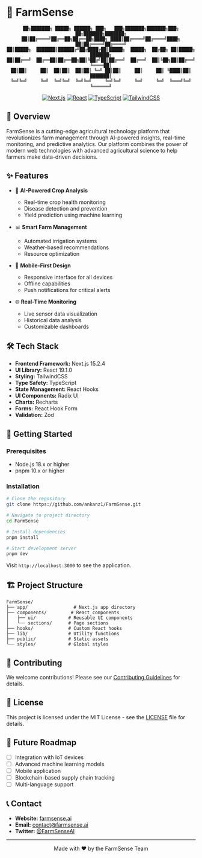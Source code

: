 # 🌱 FarmSense

<div align="center">

```ascii
██╗███████╗ █████╗ ██████╗ ███╗   ███╗███████╗███████╗███╗   ██╗███████╗███████╗
██║██╔════╝██╔══██╗██╔══██╗████╗ ████║██╔════╝██╔════╝████╗  ██║██╔════╝██╔════╝
██║█████╗  ███████║██████╔╝██╔████╔██║█████╗  █████╗  ██╔██╗ ██║█████╗  ███████╗
██║██╔══╝  ██╔══██║██╔══██╗██║╚██╔╝██║██╔══╝  ██╔══╝  ██║╚██╗██║██╔══╝  ╚════██║
██║██║     ██║  ██║██║  ██║██║ ╚═╝ ██║██║     ██║     ██║ ╚████║██║     ███████║
╚═╝╚═╝     ╚═╝  ╚═╝╚═╝  ╚═╝╚═╝     ╚═╝╚═╝     ╚═╝     ╚═╝  ╚═══╝╚═╝     ╚══════╝
```

[![Next.js](https://img.shields.io/badge/Next.js-15.2.4-black?style=for-the-badge&logo=next.js)](https://nextjs.org/)
[![React](https://img.shields.io/badge/React-19.1.0-blue?style=for-the-badge&logo=react)](https://reactjs.org/)
[![TypeScript](https://img.shields.io/badge/TypeScript-5.8.3-blue?style=for-the-badge&logo=typescript)](https://www.typescriptlang.org/)
[![TailwindCSS](https://img.shields.io/badge/TailwindCSS-3.4.17-38B2AC?style=for-the-badge&logo=tailwind-css)](https://tailwindcss.com/)

</div>

## 🚀 Overview

FarmSense is a cutting-edge agricultural technology platform that revolutionizes farm management through AI-powered insights, real-time monitoring, and predictive analytics. Our platform combines the power of modern web technologies with advanced agricultural science to help farmers make data-driven decisions.

## ✨ Features

- 🤖 **AI-Powered Crop Analysis**
  - Real-time crop health monitoring
  - Disease detection and prevention
  - Yield prediction using machine learning

- 📊 **Smart Farm Management**
  - Automated irrigation systems
  - Weather-based recommendations
  - Resource optimization

- 📱 **Mobile-First Design**
  - Responsive interface for all devices
  - Offline capabilities
  - Push notifications for critical alerts

- 🌐 **Real-Time Monitoring**
  - Live sensor data visualization
  - Historical data analysis
  - Customizable dashboards

## 🛠️ Tech Stack

- **Frontend Framework:** Next.js 15.2.4
- **UI Library:** React 19.1.0
- **Styling:** TailwindCSS
- **Type Safety:** TypeScript
- **State Management:** React Hooks
- **UI Components:** Radix UI
- **Charts:** Recharts
- **Forms:** React Hook Form
- **Validation:** Zod

## 🚀 Getting Started

### Prerequisites

- Node.js 18.x or higher
- pnpm 10.x or higher

### Installation

```bash
# Clone the repository
git clone https://github.com/ankanz1/FarmSense.git

# Navigate to project directory
cd FarmSense

# Install dependencies
pnpm install

# Start development server
pnpm dev
```

Visit `http://localhost:3000` to see the application.

## 🏗️ Project Structure

```
FarmSense/
├── app/                 # Next.js app directory
├── components/         # React components
│   ├── ui/            # Reusable UI components
│   └── sections/      # Page sections
├── hooks/             # Custom React hooks
├── lib/               # Utility functions
├── public/            # Static assets
└── styles/            # Global styles
```

## 🤝 Contributing

We welcome contributions! Please see our [Contributing Guidelines](CONTRIBUTING.md) for details.

## 📝 License

This project is licensed under the MIT License - see the [LICENSE](LICENSE) file for details.

## 🌟 Future Roadmap

- [ ] Integration with IoT devices
- [ ] Advanced machine learning models
- [ ] Mobile application
- [ ] Blockchain-based supply chain tracking
- [ ] Multi-language support

## 📞 Contact

- **Website:** [farmsense.ai](https://farmsense.ai)
- **Email:** contact@farmsense.ai
- **Twitter:** [@FarmSenseAI](https://twitter.com/FarmSenseAI)

---

<div align="center">
Made with ❤️ by the FarmSense Team
</div>
